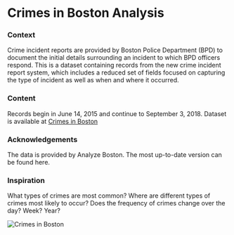 # Crimes in Boston Analysis
### Context
Crime incident reports are provided by Boston Police Department (BPD) to document the initial details surrounding an incident to which BPD officers respond. This is a dataset containing records from the new crime incident report system, which includes a reduced set of fields focused on capturing the type of incident as well as when and where it occurred.

### Content
Records begin in June 14, 2015 and continue to September 3, 2018.
Dataset is available at [Crimes in Boston](https://www.kaggle.com/AnalyzeBoston/crimes-in-boston)

### Acknowledgements
The data is provided by Analyze Boston. The most up-to-date version can be found here.

### Inspiration
What types of crimes are most common?
Where are different types of crimes most likely to occur?
Does the frequency of crimes change over the day? Week? Year?

![Crimes in Boston](https://storage.googleapis.com/kaggle-datasets-images/49781/90388/0e523321547c24d989c910879491fce7/data-original.JPG?t=2018-09-04-17-52-47)
